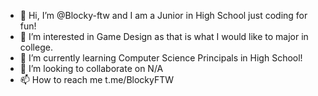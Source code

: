 - 👋 Hi, I’m @Blocky-ftw and I am a Junior in High School just coding for fun!
- 👀 I’m interested in Game Design as that is what I would like to major in college.
- 🌱 I’m currently learning Computer Science Principals in High School!
- 💞️ I’m looking to collaborate on N/A
- 📫 How to reach me t.me/BlockyFTW

<!---
Blocky-ftw/Blocky-ftw is a ✨ special ✨ repository because its `README.md` (this file) appears on your GitHub profile.
You can click the Preview link to take a look at your changes.
--->
